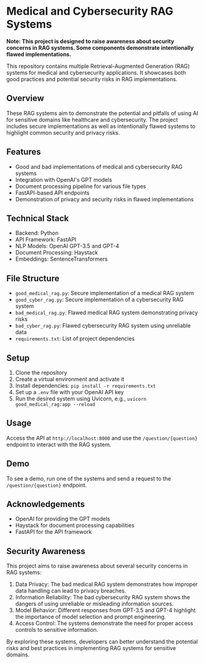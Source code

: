 # Medical and Cybersecurity RAG Systems

**Note: This project is designed to raise awareness about security concerns in RAG systems. Some components demonstrate intentionally flawed implementations.**

This repository contains multiple Retrieval-Augmented Generation (RAG) systems for medical and cybersecurity applications. It showcases both good practices and potential security risks in RAG implementations.

## Overview

These RAG systems aim to demonstrate the potential and pitfalls of using AI for sensitive domains like healthcare and cybersecurity. The project includes secure implementations as well as intentionally flawed systems to highlight common security and privacy risks.

## Features

- Good and bad implementations of medical and cybersecurity RAG systems
- Integration with OpenAI's GPT models
- Document processing pipeline for various file types
- FastAPI-based API endpoints
- Demonstration of privacy and security risks in flawed implementations

## Technical Stack

- Backend: Python
- API Framework: FastAPI
- NLP Models: OpenAI GPT-3.5 and GPT-4
- Document Processing: Haystack
- Embeddings: SentenceTransformers

## File Structure

- `good_medical_rag.py`: Secure implementation of a medical RAG system
- `good_cyber_rag.py`: Secure implementation of a cybersecurity RAG system
- `bad_medical_rag.py`: Flawed medical RAG system demonstrating privacy risks
- `bad_cyber_rag.py`: Flawed cybersecurity RAG system using unreliable data
- `requirements.txt`: List of project dependencies

## Setup

1. Clone the repository
2. Create a virtual environment and activate it
3. Install dependencies: `pip install -r requirements.txt`
4. Set up a `.env` file with your OpenAI API key
5. Run the desired system using Uvicorn, e.g., `uvicorn good_medical_rag:app --reload`

## Usage

Access the API at `http://localhost:8000` and use the `/question/{question}` endpoint to interact with the RAG system.

## Demo

To see a demo, run one of the systems and send a request to the `/question/{question}` endpoint.

## Acknowledgements

- OpenAI for providing the GPT models
- Haystack for document processing capabilities
- FastAPI for the API framework

## Security Awareness

This project aims to raise awareness about several security concerns in RAG systems:

1. Data Privacy: The bad medical RAG system demonstrates how improper data handling can lead to privacy breaches.
2. Information Reliability: The bad cybersecurity RAG system shows the dangers of using unreliable or misleading information sources.
3. Model Behavior: Different responses from GPT-3.5 and GPT-4 highlight the importance of model selection and prompt engineering.
4. Access Control: The systems demonstrate the need for proper access controls to sensitive information.

By exploring these systems, developers can better understand the potential risks and best practices in implementing RAG systems for sensitive domains.
